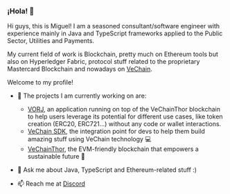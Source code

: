 ### ¡Hola! 👋

Hi guys, this is Miguel! I am a seasoned consultant/software engineer with experience mainly in Java and TypeScript frameworks applied to the Public Sector, Utilities and Payments.

My current field of work is Blockchain, pretty much on Ethereum tools but also on Hyperledger Fabric, protocol stuff related to the proprietary Mastercard Blockchain and nowadays on [VeChain](http://vechain.org/).

Welcome to my profile!

- 🔭 The projects I am currently working on are:
  - [VORJ](https://vorj.app/), an application running on top of the VeChainThor blockchain to help users leverage its potential for different use cases, like token creation (ERC20, ERC721...) without any code or wallet interactions.
  - [VeChain SDK](https://docs.vechain.org/developer-resources/sdks-and-providers/sdk), the integration point for devs to help them build amazing stuff using VeChain technology 💻
  - [VeChainThor](https://github.com/vechain/thor), the EVM-friendly blockchain that empowers a sustainable future 🌱

- 💬 Ask me about Java, TypeScript and Ethereum-related stuff :)

- 📫 Reach me at [Discord](https://discordapp.com/users/720641577948807178)

